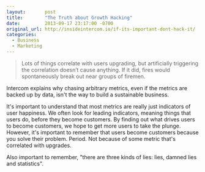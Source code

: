 ```yaml
---
layout:       post
title:        "The Truth about Growth Hacking"
date:         2013-09-17 23:17:00 -0700
original_url: http://insideintercom.io/if-its-important-dont-hack-it/
categories:
  - Business
  - Marketing
---
```




 > Lots of things correlate with users upgrading, but artificially triggering the correlation doesn’t cause anything. If it did, fires would spontaneously break out near groups of firemen.

 Intercom explains why chasing arbitrary metrics, even if the metrics are backed up by data, isn't the way to build a sustainable business. 

 It's important to understand that most metrics are really just indicators of user happiness. We often look for leading indicators, meaning things that users do, before they become customers. By finding out what drives users to become customers, we hope to get more users to take the plunge. However, it's important to remember that users become customers because you solve their problem. Period. Not because of some metric that's correlated with upgrades. 

 Also important to remember, "there are three kinds of lies: lies, damned lies and statistics". 
